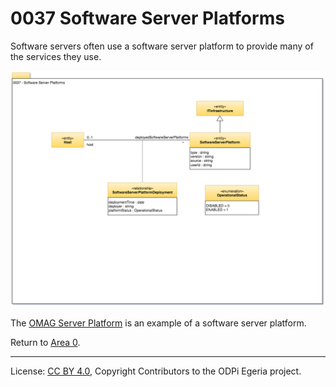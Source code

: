 <!-- SPDX-License-Identifier: CC-BY-4.0 -->
<!-- Copyright Contributors to the ODPi Egeria project. -->

# 0037 Software Server Platforms

Software servers often use a software server platform to provide many of the services they use.

![UML](0037-Software-Server-Platforms.png#pagewidth)


The [OMAG Server Platform](../omag-server) is an example of a software server
platform.

Return to [Area 0](Area-0-models.md).

----
License: [CC BY 4.0](https://creativecommons.org/licenses/by/4.0/),
Copyright Contributors to the ODPi Egeria project.
